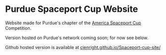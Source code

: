 # Purdue Spaceport Cup Website

Website made for Purdue's chapter of the [America Spaceport Cup](https://spaceportamericacup.com/) Competition.

Version hosted on Purdue's network coming soon; for now see below.

Github hosted version is available at [cjenright.github.io/Spaceport-cup-site/](cjenright.github.io/Spaceport-cup-site/)
